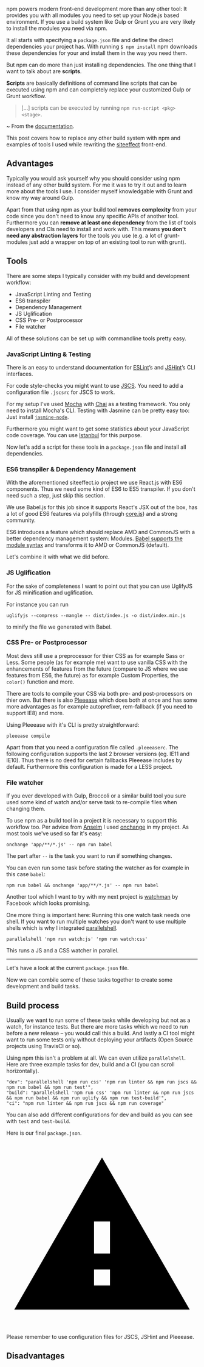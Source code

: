 npm powers modern front-end development more than any other tool: It provides
you with all modules you need to set up your Node.js based environment. If you
use a build system like Gulp or Grunt you are very likely to install the modules
you need via npm.

It all starts with specifying a `package.json` file and define the direct
dependencies your project has. With running `$ npm install` npm downloads these
dependencies for your and install them in the way you need them.

But npm can do more than just installing dependencies. The one thing that I want
to talk about are __scripts__.

__Scripts__ are basically definitions of command line scripts that can be
executed using npm and can completely replace your customized Gulp or Grunt
workflow.

> [...] scripts can be executed by running `npm run-script <pkg> <stage>`.

~ From the [documentation](https://docs.npmjs.com/misc/scripts).

This post covers how to replace any other build system with npm and examples of
tools I used while rewriting the [siteeffect](http://siteeffect.io/) front-end.

## Advantages

Typically you would ask yourself why you should consider using npm instead of
any other build system. For me it was to try it out and to learn more about the
tools I use. I consider myself knowledgable with Grunt and know my way around
Gulp.

Apart from that using npm as your build tool __removes complexity__ from your
code since you don't need to know any specific APIs of another tool.
Furthermore you can __remove at least one dependency__ from the list of tools
developers and CIs need to install and work with. This means __you don't need
any abstraction layers__ for the tools you use (e.g. a lot of grunt-modules just
add a wrapper on top of an existing tool to run with grunt).

## Tools

There are some steps I typically consider with my build and development
workflow:

* JavaScript Linting and Testing
* ES6 transpiler
* Dependency Management
* JS Uglification
* CSS Pre- or Postprocessor
* File watcher

All of these solutions can be set up with commandline tools pretty easy.

### JavaScript Linting & Testing

There is an easy to understand documentation for
[ESLint](http://eslint.org/docs/user-guide/command-line-interface.html)’s and
[JSHint](http://jshint.com/docs/cli/)’s CLI interfaces.

For code style-checks you might want to use
[JSCS](https://www.npmjs.com/package/jscs). You need to add a configuration file
`.jscsrc` for JSCS to work.

For my setup I've used [Mocha](https://github.com/mochajs/mocha) with
[Chai](https://github.com/chaijs/chai) as a testing framework. You only need to
install Mocha's CLI.
Testing with Jasmine can be pretty easy too: Just install
[`jasmine-node`](https://github.com/mhevery/jasmine-node).

Furthermore you might want to get some statistics about your JavaScript code
coverage. You can use [Istanbul](https://gotwarlost.github.io/istanbul/) for
this purpose.

Now let's add a script for these tools in a `package.json` file and install all
dependencies.

<script src="https://gist.github.com/drublic/78ae510eca47e8d19fe7.js"></script>

### ES6 transpiler & Dependency Management

With the aforementioned siteeffect.io project we use React.js with ES6
components. Thus we need some kind of ES6 to ES5 transpiler. If you don't need
such a step, just skip this section.

We use Babel.js for this job since it supports React's JSX out of the box, has a
lot of good ES6 features via polyfills (through
[core.js](https://github.com/zloirock/core-js)) and a strong community.

ES6 introduces a feature which should replace AMD and CommonJS with a better
dependency management system: Modules.
[Babel supports the module syntax](https://babeljs.io/docs/usage/modules/) and
transforms it to AMD or CommonJS (default).

Let's combine it with what we did before.

<script src="https://gist.github.com/drublic/fd702768bfd553df5ab4.js"></script>

### JS Uglification

For the sake of completeness I want to point out that you can use UglifyJS for
JS minification and uglification.

For instance you can run

    uglifyjs --compress --mangle -- dist/index.js -o dist/index.min.js

to minify the file we generated with Babel.

### CSS Pre- or Postprocessor

Most devs still use a preprocessor for thier CSS as for example Sass or Less.
Some people (as for example me) want to use vanilla CSS with the enhancements of
features from the future (compare to JS where we use features from ES6, the
future) as for example Custom Properties, the `color()` function and more.

There are tools to compile your CSS via both pre- and post-processors on thier
own. But there is also [Pleeease](http://pleeease.io/) which does both at once
and has some more advantages as for example autoprefixer, rem-fallback (if you
need to support IE8) and more.

Using Pleeease with it's CLI is pretty straightforward:

    pleeease compile

Apart from that you need a configuration file called `.pleeeaserc`. The
following configuration supports the last 2 browser versions (eg. IE11 and
IE10). Thus there is no deed for certain fallbacks Pleeease includes by default.
Furthermore this configuration is made for a LESS project.

<script src="https://gist.github.com/drublic/26f5b1e3c0dfd7471d53.js"></script>

### File watcher

If you ever developed with Gulp, Broccoli or a similar build tool you sure used
some kind of watch and/or serve task to re-compile files when changing them.

To use npm as a build tool in a project it is necessary to support this workflow
too.
Per advice from [Anselm](https://helloanselm.com) I used
[onchange](https://www.npmjs.com/package/onchange) in my project. As most
tools we've used so far it's easy:

    onchange 'app/**/*.js' -- npm run babel

The part after `--` is the task you want to run if something changes.

You can even run some task before stating the watcher as for example in this
case `babel`:

    npm run babel && onchange 'app/**/*.js' -- npm run babel

Another tool which I want to try with my next project is
[watchman](https://facebook.github.io/watchman/) by Facebook which looks
promising.

One more thing is important here: Running this one watch task needs one shell.
If you want to run multiple watches you don't want to use multiple shells which
is why I integrated
[parallelshell](https://www.npmjs.com/package/parallelshell).

    parallelshell 'npm run watch:js' 'npm run watch:css'

This runs a JS and a CSS watcher in parallel.

---

Let's have a look at the current `package.json` file.

<script src="https://gist.github.com/drublic/a5de4de6bc7798e1163a.js"></script>

Now we can combile some of these tasks together to create some development and
build tasks.

## Build process

Usually we want to run some of these tasks while developing but not as a watch,
for instance tests. But there are more tasks which we need to run before a new
release – you would call this a build. And lastly a CI tool might want to run
some tests only without deploying your artifacts (Open Source projects using
TravisCI or so).

Using npm this isn't a problem at all. We can even utilize `parallelshell`.
Here are three example tasks for dev, build and a CI
<span class="typography--light">(you can scroll horizontally)</span>.

    "dev": "parallelshell 'npm run css' 'npm run linter && npm run jscs && npm run babel && npm run test'",
    "build": "parallelshell 'npm run css' 'npm run linter && npm run jscs && npm run babel && npm run uglify && npm run test-build'",
    "ci": "npm run linter && npm run jscs && npm run coverage"

You can also add different configurations for dev and build as you can see with
`test` and `test-build`.

Here is our final `package.json`.

<svg viewBox="0 0 24 24" xmlns="http://www.w3.org/2000/svg" class="icon icon--warning">
  <path d="M1 21h22L12 2 1 21zm12-3h-2v-2h2v2zm0-4h-2v-4h2v4z">
</svg> Please remember to use configuration files for JSCS, JSHint and
Pleeease.

<script src="https://gist.github.com/drublic/6942fe7594641db13eb9.js"></script>

## Disadvantages
